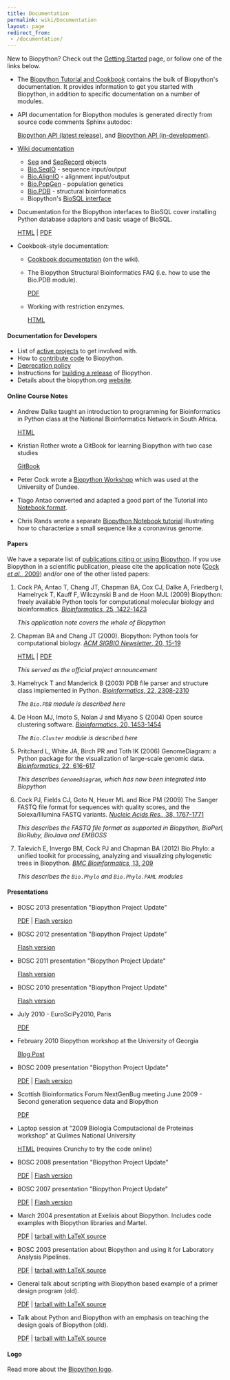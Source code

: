 ```yaml
---
title: Documentation
permalink: wiki/Documentation
layout: page
redirect_from:
 - /documentation/
---
```


New to Biopython? Check out the [Getting
Started](Getting_Started "wikilink") page, or follow one of the links
below.

-   The [Biopython Tutorial and
    Cookbook](https://biopython.org/docs/latest/Tutorial/) contains the bulk
    of Biopython's documentation. It provides information to get you started
    with Biopython, in addition to specific documentation on a number of
    modules.

-   API documentation for Biopython modules is generated directly from
    source code comments Sphinx autodoc:

    [Biopython API (latest release)](https://biopython.org/docs/latest/api/), and
    [Biopython API (in-development)](https://biopython.org/docs/dev/api/).

-   [Wiki documentation](Category%3AWiki_Documentation "wikilink")
    -   [Seq](Seq "wikilink") and [SeqRecord](SeqRecord "wikilink")
        objects
    -   [Bio.SeqIO](SeqIO "wikilink") - sequence input/output
    -   [Bio.AlignIO](AlignIO "wikilink") - alignment input/output
    -   [Bio.PopGen](PopGen "wikilink") - population genetics
    -   [Bio.PDB](The_Biopython_Structural_Bioinformatics_FAQ "wikilink") -
        structural bioinformatics
    -   Biopython's [BioSQL interface](BioSQL "wikilink")

-   Documentation for the Biopython interfaces to BioSQL cover
    installing Python database adaptors and basic usage of BioSQL.

    [HTML](http://biopython.org/DIST/docs/biosql/python_biosql_basic.html)
    |
    [PDF](http://biopython.org/DIST/docs/biosql/python_biosql_basic.pdf)

-   Cookbook-style documentation:
    -   [Cookbook documentation](Category%3ACookbook "wikilink") (on
        the wiki).
    -   The Biopython Structural Bioinformatics FAQ (i.e. how to use the
        Bio.PDB module).

        [PDF](http://biopython.org/DIST/docs/tutorial/biopdb_faq.pdf)
    -   Working with restriction enzymes.

        [HTML](http://biopython.org/DIST/docs/cookbook/Restriction.html)

#### Documentation for Developers

-   List of [active projects](Active_projects "wikilink") to get
    involved with.
-   How to [contribute code](Contributing "wikilink") to Biopython.
-   [Deprecation policy](Deprecation_policy "wikilink")
-   Instructions for [building a release](Building_a_release "wikilink")
    of Biopython.
-   Details about the biopython.org [website](https://github.com/biopython/biopython.github.io).

#### Online Course Notes

-   Andrew Dalke taught an introduction to programming for
    Bioinformatics in Python class at the National Bioinformatics
    Network in South Africa.

    [HTML](http://www.dalkescientific.com/writings/NBN/)

-   Kristian Rother wrote a GitBook for learning Biopython with two case studies

    [GitBook](https://www.gitbook.com/book/krother/biopython-tutorial/details)

-   Peter Cock wrote a [Biopython Workshop](https://github.com/peterjc/biopython_workshop)
    which was used at the University of Dundee.

-   Tiago Antao converted and adapted a good part of the Tutorial into
    [Notebook format](https://github.com/tiagoantao/biopython-notebook).

-   Chris Rands wrote a separate [Biopython Notebook tutorial](https://github.com/chris-rands/biopython-coronavirus)
    illustrating how to characterize a small sequence like a coronavirus genome.

#### Papers

We have a separate list of [publications citing or using
Biopython](Publications "wikilink"). If you use Biopython in a
scientific publication, please cite the application note
([Cock *et al.*, 2009](http://dx.doi.org/10.1093/bioinformatics/btp163))
and/or one of the other listed papers:

1.  Cock PA, Antao T, Chang JT, Chapman BA, Cox CJ, Dalke A, Friedberg I, Hamelryck T, Kauff F,
    Wilczynski B and de Hoon MJL (2009) Biopython: freely available Python tools for computational
    molecular biology and bioinformatics. [*Bioinformatics*, 25, 1422-1423](http://dx.doi.org/10.1093/bioinformatics/btp163)

    *This application note covers the whole of Biopython*

2.  Chapman BA and Chang JT (2000). Biopython: Python tools for computational biology.
    [*ACM SIGBIO Newsletter*, 20, 15-19](http://dx.doi.org/10.1145/360262.360268)

    [HTML](http://biopython.org/DIST/docs/acm/ACMbiopy.html)
    | [PDF](http://biopython.org/DIST/docs/acm/ACMbiopy.pdf)

    *This served as the official project announcement*

3.  Hamelryck T and Manderick B (2003) PDB file parser and structure class implemented in Python.
    [*Bioinformatics*, 22, 2308-2310](http://dx.doi.org/10.1093/bioinformatics/btg299)

    *The `Bio.PDB` module is described here*

4.  De Hoon MJ, Imoto S, Nolan J and Miyano S (2004) Open source clustering software.
    [*Bioinformatics*, 20, 1453-1454](http://dx.doi.org/10.1093/bioinformatics/bth078)

    *The `Bio.Cluster` module is described here*

5.  Pritchard L, White JA, Birch PR and Toth IK (2006) GenomeDiagram: a Python package for the
    visualization of large-scale genomic data. [*Bioinformatics*, 22, 616-617](http://dx.doi.org/10.1093/bioinformatics/btk021)

    *This describes `GenomeDiagram`, which has now been integrated into Biopython*

6.  Cock PJ, Fields CJ, Goto N, Heuer ML and Rice PM (2009) The Sanger FASTQ file format for sequences with
    quality scores, and the Solexa/Illumina FASTQ variants.
    [*Nucleic Acids Res.*, 38, 1767-1771](http://dx.doi.org/10.1093/nar/gkp1137)

    *This describes the FASTQ file format as supported in Biopython, BioPerl, BioRuby, BioJava and EMBOSS*

7.  Talevich E, Invergo BM, Cock PJ and Chapman BA (2012) Bio.Phylo: a unified toolkit for processing, analyzing
    and visualizing phylogenetic trees in Biopython.
    [*BMC Bioinformatics*, 13, 209](http://dx.doi.org/10.1186/1471-2105-13-209)

    *This describes the `Bio.Phylo` and `Bio.Phylo.PAML` modules*

#### Presentations

-   BOSC 2013 presentation "Biopython Project Update"

    [PDF](http://www.open-bio.org/bosc2013/day1/BOSC2013_Biopython_Update_-_Peter_Cock.pdf)
    | [Flash
    version](http://www.slideshare.net/pjacock/biopython-update-bosc2013/)

-   BOSC 2012 presentation "Biopython Project Update"

    [Flash
    version](http://www.slideshare.net/jandot/e-talevich-biopython-projectupdate)

-   BOSC 2011 presentation "Biopython Project Update"

    [Flash
    version](http://www.slideshare.net/bosc2011/talk6-biopython-bosc2011)

-   BOSC 2010 presentation "Biopython Project Update"

    [Flash
    version](http://www.slideshare.net/chapmanb/biopython-at-bosc-2010)

-   July 2010 - EuroSciPy2010, Paris

    [PDF](http://biopython.org/DIST/docs/presentations/Biopython_EuroSciPy2010.pdf)

-   February 2010 Biopython workshop at the University of Georgia

    [Blog Post](http://etalog.blogspot.com/2010/02/python-workshop-2-biopython.html)

-   BOSC 2009 presentation "Biopython Project Update"

    [PDF](http://biopython.org/DIST/docs/presentations/Biopython_BOSC_2009.pdf)
    | [Flash
    version](http://www.slideshare.net/bosc/cock-biopython-bosc2009)

-   Scottish Bioinformatics Forum NextGenBug meeting June 2009 - Second
    generation sequence data and Biopython

    [PDF](http://biopython.org/DIST/docs/presentations/Biopython_NextGenBUG_June2009.pdf)

-   Laptop session at "2009 Biología Computacional de Proteínas
    workshop" at Quilmes National University

    [HTML](http://www.bioinformatica.info/biopython/) (requires Crunchy
    to try the code online)

-   BOSC 2008 presentation "Biopython Project Update"

    [PDF](http://biopython.org/DIST/docs/presentations/Biopython_BOSC_2008.pdf)
    | [Flash
    version](http://www.slideshare.net/bosc_2008/antao-biopython-bosc2008/)

-   BOSC 2007 presentation "Biopython Project Update"

    [PDF](http://biopython.org/DIST/docs/presentations/Biopython_BOSC_2007.pdf)
    | [Flash version](http://www.slideshare.net/bosc/biopython)

-   March 2004 presentation at Exelixis about Biopython. Includes code
    examples with Biopython libraries and Martel.

    [PDF](http://biopython.org/DIST/docs/presentations/biopython_exelixis.pdf)
    | [tarball with LaTeX
    source](http://biopython.org/DIST/docs/presentations/biopython_exelixis.tar.gz)

-   BOSC 2003 presentation about Biopython and using it for Laboratory
    Analysis Pipelines.

    [PDF](http://biopython.org/DIST/docs/presentations/bosc_biopython.pdf)
    | [tarball with LaTeX
    source](http://biopython.org/DIST/docs/presentations/bosc_biopython.tar.gz)

-   General talk about scripting with Biopython based example of a
    primer design program (old).

    [PDF](http://biopython.org/DIST/docs/presentations/scripting.pdf) |
    [tarball with LaTeX
    source](http://biopython.org/DIST/docs/presentations/scripting.tar.gz)

-   Talk about Python and Biopython with an emphasis on teaching the
    design goals of Biopython (old).

    [PDF](http://biopython.org/DIST/docs/presentations/biopython.pdf) |
    [tarball with LaTeX
    source](http://biopython.org/DIST/docs/presentations/biopy_group.tar.gz)

#### Logo

Read more about the [Biopython logo](Logo "wikilink").
